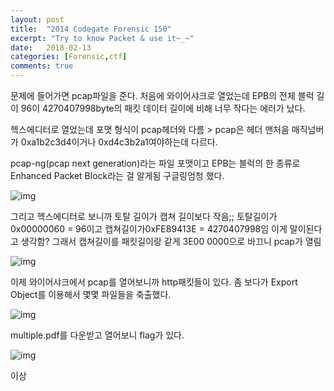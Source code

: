 ```yaml
---
layout: post
title:  "2014 Codegate Forensic 150"
excerpt: "Try to know Packet & use it~_~"
date:   2018-02-13
categories: [Forensic,ctf]
comments: true
---
```


문제에 들어가면 pcap파일을 준다. 처음에 와이어샤크로 열었는데 EPB의 전체 블럭 길이 96이 4270407998byte의 패킷 데이터 길이에 비해 너무 작다는 에러가 났다.

헥스에디터로 열었는데 포맷 형식이 pcap헤더와 다름 > pcap은 헤더 맨처음 매직넘버가 0xa1b2c3d4이거나 0xd4c3b2a1여야하는데 다르다. 



pcap-ng(pcap next generation)라는 파일 포맷이고 EPB는 블럭의 한 종류로 Enhanced Packet Block라는 걸 알게됨 구글링엄청 했다. 

![img](https://t1.daumcdn.net/cfile/tistory/992EC13D5B5D837406)



그리고 헥스에디터로 보니까 토탈 길이가 캡쳐 길이보다 작음;; 토탈길이가 0x00000060 = 96이고 캡쳐길이가0xFE89413E = 4270407998임 이게 말이된다고 생각함? 그래서 캡쳐길이를 패킷길이랑 같게 3E00 0000으로 바끄니 pcap가 열림 

![img](https://t1.daumcdn.net/cfile/tistory/99BBCF335B5D837436)

이제 와이어샤크에서 pcap를 열어보니까 http패킷들이 있다. 좀 보다가 Export Object를 이용해서 몇몇 파일들을 축출했다.

![img](https://t1.daumcdn.net/cfile/tistory/9910D63E5B5D837517)

multiple.pdf를 다운받고 열어보니 flag가 있다.

![img](https://t1.daumcdn.net/cfile/tistory/998D46465B5D837421)

이상
